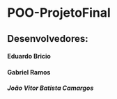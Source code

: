 # POO-ProjetoFinal
## Desenvolvedores:

#### Eduardo Bricio
#### Gabriel Ramos
##### João Vitor Batista Camargos
